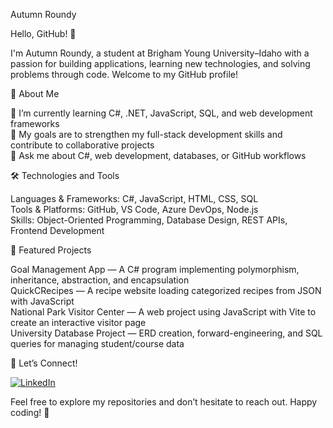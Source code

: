 Autumn Roundy

Hello, GitHub! 👋

I'm Autumn Roundy, a student at Brigham Young University–Idaho with a passion for building applications, learning new technologies, and solving problems through code. Welcome to my GitHub profile!

🚀 About Me

🌱 I’m currently learning C#, .NET, JavaScript, SQL, and web development frameworks <br>
🎯 My goals are to strengthen my full-stack development skills and contribute to collaborative projects<br>
💬 Ask me about C#, web development, databases, or GitHub workflows<br>

🛠️ Technologies and Tools

Languages & Frameworks: C#, JavaScript, HTML, CSS, SQL<br>
Tools & Platforms: GitHub, VS Code, Azure DevOps, Node.js<br>
Skills: Object-Oriented Programming, Database Design, REST APIs, Frontend Development<br>

📂 Featured Projects

Goal Management App — A C# program implementing polymorphism, inheritance, abstraction, and encapsulation <br>
QuickCRecipes — A recipe website loading categorized recipes from JSON with JavaScript<br>
National Park Visitor Center — A web project using JavaScript with Vite to create an interactive visitor page<br>
University Database Project — ERD creation, forward-engineering, and SQL queries for managing student/course data<br>

🤝 Let’s Connect!

[![LinkedIn](https://img.shields.io/badge/LinkedIn-Connect-blue?style=for-the-badge&logo=linkedin)](https://www.linkedin.com/in/autumn-roundy-b83084361/)


Feel free to explore my repositories and don’t hesitate to reach out. Happy coding! 🚀
